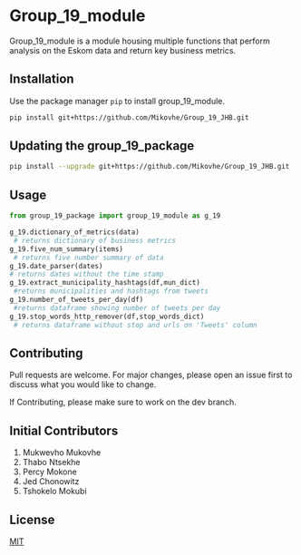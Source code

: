 # Group_19_module

Group_19_module is a module housing multiple functions that perform analysis on the Eskom data and return key business metrics.

## Installation

Use the package manager `pip` to install group_19_module.

```bash
pip install git+https://github.com/Mikovhe/Group_19_JHB.git
```

## Updating the group_19_package
```bash
pip install --upgrade git+https://github.com/Mikovhe/Group_19_JHB.git
```

## Usage

```python
from group_19_package import group_19_module as g_19

g_19.dictionary_of_metrics(data)
 # returns dictionary of business metrics
g_19.five_num_summary(items)
 # returns five number summary of data
g_19.date_parser(dates)
# returns dates without the time stamp
g_19.extract_municipality_hashtags(df,mun_dict)
 #returns municipalities and hashtags from tweets
g_19.number_of_tweets_per_day(df)
 #returns dataframe showing number of tweets per day
g_19.stop_words_http_remover(df,stop_words_dict)
 # returns dataframe without stop and urls on 'Tweets' column

```

## Contributing
Pull requests are welcome. For major changes, please open an issue first to discuss what you would like to change.

If Contributing, please make sure to work on the dev branch.

## Initial Contributors
1. Mukwevho Mukovhe
2. Thabo Ntsekhe
3. Percy Mokone
4. Jed Chonowitz
5. Tshokelo Mokubi



## License
[MIT](https://choosealicense.com/licenses/mit/)
